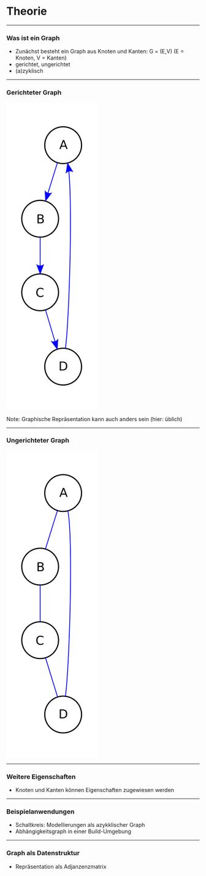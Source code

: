 # Theorie


---

### Was ist ein Graph
* Zunächst besteht ein Graph aus Knoten und Kanten: G = (E,V)  (E = Knoten, V = Kanten)
* gerichtet, ungerichtet
* (a)zyklisch

---

### Gerichteter Graph
!["gerichteter-Graph"](imgs/Graph_gerichtet.svg)

Note: Graphische Repräsentation kann auch anders sein (hier: üblich)

---

### Ungerichteter Graph
!["ungerichteter-Graph"](imgs/Graph_ungerichtet.svg)


--- 

### Weitere Eigenschaften
* Knoten und Kanten können Eigenschaften zugewiesen werden

---

### Beispielanwendungen
* Schaltkreis: Modellierungen als azykklischer Graph
* Abhängigkeitsgraph in einer Build-Umgebung


---
### Graph als Datenstruktur
* Repräsentation als Adjanzenzmatrix 
